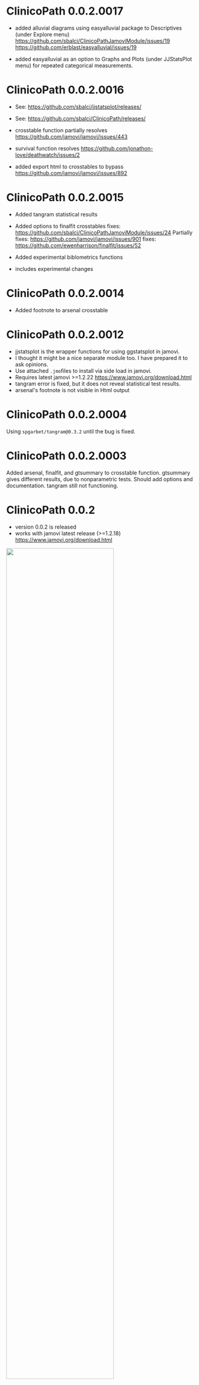 # ClinicoPath 0.0.2.0017

- added alluvial diagrams using easyalluvial package to Descriptives (under Explore menu)  
https://github.com/sbalci/ClinicoPathJamoviModule/issues/19  
https://github.com/erblast/easyalluvial/issues/19  

- added easyalluvial as an option to Graphs and Plots (under JJStatsPlot menu) for repeated categorical measurements.









# ClinicoPath 0.0.2.0016

- See: https://github.com/sbalci/jjstatsplot/releases/

- See: https://github.com/sbalci/ClinicoPath/releases/

- crosstable function partially resolves https://github.com/jamovi/jamovi/issues/443

- survival function resolves https://github.com/jonathon-love/deathwatch/issues/2

- added export html to crosstables to bypass https://github.com/jamovi/jamovi/issues/892




# ClinicoPath 0.0.2.0015

- Added tangram statistical results
- Added options to finalfit crosstables
fixes: https://github.com/sbalci/ClinicoPathJamoviModule/issues/24
Partially fixes: https://github.com/jamovi/jamovi/issues/901
fixes: https://github.com/ewenharrison/finalfit/issues/52

- Added experimental biblometrics functions
- includes experimental changes



# ClinicoPath 0.0.2.0014

- Added footnote to arsenal crosstable



# ClinicoPath 0.0.2.0012

- jjstatsplot is the wrapper functions for using ggstatsplot in jamovi.
- I thought it might be a nice separate module too. I have prepared it to ask opinions.
- Use attached `.jmo`files to install via side load in jamovi.
- Requires latest jamovi >=1.2.22 https://www.jamovi.org/download.html
- tangram error is fixed, but it does not reveal statistical test results.
- arsenal's footnote is not visible in Html output

# ClinicoPath 0.0.2.0004

Using `spgarbet/tangram@0.3.2` until the bug is fixed.


# ClinicoPath 0.0.2.0003

Added arsenal, finalfit, and gtsummary to crosstable function.
gtsummary gives different results, due to nonparametric tests. Should add options and documentation.
tangram still not functioning.


# ClinicoPath 0.0.2

- version 0.0.2 is released
- works with jamovi latest release (>=1.2.18) https://www.jamovi.org/download.html


<img src="man/figures/jamovi-ClinicoPath-0.0.2-released.gif" align="center" width = 75% />



- The new version of #ClinicoPath @jamovistats module is on the jamovi library.
Requires #jamovi 1.2.18 #rstats #biostatistics #pathology #pathologists

https://twitter.com/serdarbalci/status/1261256107919642629


- #ClinicoPath #jamovi module comes with example datasets as with other #jamovi modules. Use them as example to prepare your data.

https://twitter.com/serdarbalci/status/1261639212664840192


- You can easily make 'Table One' for reports/manuscripts via #ClinicoPath 
@jamovistats module. Uses #tableone, #arsenal, #gtsummary, and #janitor packages. #rstats #biostatistics #pathology #pathologists

https://twitter.com/serdarbalci/status/1262083972328230912


- #jamovi has very nice tables. Sometimes I prefer to read the tables automatically via #ClinicoPath @jamovistats module. Using #easystats #report package.
#naturallanguage #data #summary
#rstats #biostatistics #pathology #pathologists

https://twitter.com/serdarbalci/status/1262354990787694599


- With #ClinicoPath @jamovistats module it is easy to make crosstables.
uses #tangram package
#rstats #biostatistics #pathology #pathologists

https://twitter.com/serdarbalci/status/1262691784574017536


- You can make different plots based on variable type via #jamovi #ClinicoPath module. Using #rstats @jamovistats #ggstatsplot #ggalluvial #easyalluvial packages #pathology #pathologists #datavisualisation

https://www.youtube.com/watch?v=m3uInetiC8w

https://twitter.com/serdarbalci/status/1263191858454413312


- Some examples of survival analysis via @jamovistats #ClinicoPath module.
Using #rstats #finalfit by @ewenharrison #survival #survminer #ggstatsplot in #jamovi
#biostatistics #pathology #pathologists 
https://www.youtube.com/watch?v=gIPf4xIKAOU

https://www.linkedin.com/pulse/survival-analysis-via-jamovi-clinicopath-module-serdar-balc%25C4%25B1 #datavisualisation #datascience #patoloji #analysis #datascientist #data #clinicaltrials #clinicalstudies #clinicaltrial #clinicalresearch 


https://twitter.com/serdarbalci/status/1264153665386004480

It is generating natural language summaries to make easy to read the tables:
"Median Survival:
When LVI is Absent, median survival is 26 [20.1 - 32.3,”95% CI] months.
When LVI is Present, median survival is 9.3 [8.8 - 10.6, 95% CI] months."

https://twitter.com/serdarbalci/status/1264153686508478465

“Hazard:
When LVI is Present, there is 2.55 (1.85-3.51, p<0.001) times risk than when LVI is Absent.”

https://twitter.com/serdarbalci/status/1264153695715053568

"1, 3, 5-yr Survival:
When LVI Absent, 12 month survival is 70.9% [63.36%-79.3%, 95% CI]. When LVI Absent, 24 month survival is 54.2% [45.85%-64.1%, When LVI Present, 12 month survival is 28.4% [20.03%-40.3%, 95% CI]. When LVI Present, 24 month survival is 14.4% …”

https://twitter.com/serdarbalci/status/1264153698764312577

"pairwise comparison of Grade:
The comparison between Grade 2 and Grade 1 has a p-value of 0.87."
Note for myself: The wording should be better.

https://twitter.com/serdarbalci/status/1264153700114862080

You can do multivariate survival analysis

https://twitter.com/serdarbalci/status/1264153711087140864

And also make Odds Ratio Tables and Plots.
When you change the order of variables in jamovi data, the analysis also changes.

https://twitter.com/serdarbalci/status/1264153752015122432


https://github.com/sbalci/ClinicoPathJamoviModule


<iframe width="560" height="315" src="https://www.youtube.com/embed/videoseries?list=PLxRBOaoEoP4JfAMi7aIbkRXPXGUEwzTNv" frameborder="0" allow="accelerometer; autoplay; encrypted-media; gyroscope; picture-in-picture" allowfullscreen></iframe>




# ClinicoPath 0.0.1.0001

Added multivariate survival, and comparison plots.




# ClinicoPath v0.0.1


A jamovi module that contains main analysis used in clinicopathological research. ClinicoPath help researchers to generate natural language summaries of their dataset, generate cross tables with statistical tests, and survival analysis with survival tables, survival curves, and natural language summaries.

You may install using side load:
windows: https://library.jamovi.org/win64/R3.6.1/ClinicoPath-0.0.1.jmo
macOS: https://library.jamovi.org/macos/R3.6.1/ClinicoPath-0.0.1.jmo

https://github.com/sbalci/ClinicoPathJamoviModule


https://github.com/sbalci/ClinicoPathJamoviModule/releases/tag/v0.0.1



# ClinicoPath 0.0.1.1001

* removed 'frequencies'
* Documentations are being added.
* CI are being added.
* Badges, README are updated.

# ClinicoPath 0.0.1.1000

## Functions work as defaults 

* Divided module into 2 windows: ClinicoPath1 and ClinicoPath2
* Removed unnecessary outputs.
* Added ToDo section and a warning that still in development
* Updated Readme file
* Currently functions are working. But only in defaults.

###  For descriptive analysis:

* TableOne
* WriteSummary
* Report General Features
* Frequencies

### For comparing variables:

* CrossTable
* GGStatsPlot2

### For survival analysis

* FinalFit
* FinalFit Multivariate Survival

### For medical decision tests:

* Medical Decision
* Decision Calculator

### For correlation analysis:

* Correlation

### For inter and intra observer agreement

* Interrater Intrarater Reliability

### Decision tree and cluster analysis sections.

* Not active yet.

# ClinicoPath 0.0.1-beta

* First Pre-release

* https://github.com/sbalci/ClinicoPathJamoviModule/releases/tag/0.0.1-beta
